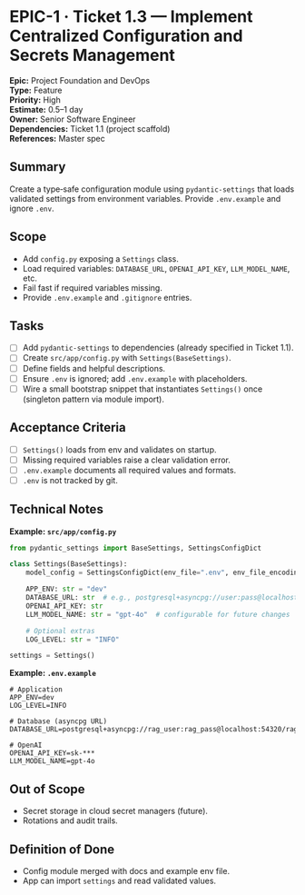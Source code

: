 
# EPIC-1 · Ticket 1.3 — Implement Centralized Configuration and Secrets Management

**Epic:** Project Foundation and DevOps  
**Type:** Feature  
**Priority:** High  
**Estimate:** 0.5–1 day  
**Owner:** Senior Software Engineer  
**Dependencies:** Ticket 1.1 (project scaffold)  
**References:** Master spec

## Summary
Create a type‑safe configuration module using `pydantic-settings` that loads validated settings from environment variables. Provide `.env.example` and ignore `.env`.

## Scope
- Add `config.py` exposing a `Settings` class.
- Load required variables: `DATABASE_URL`, `OPENAI_API_KEY`, `LLM_MODEL_NAME`, etc.
- Fail fast if required variables missing.
- Provide `.env.example` and `.gitignore` entries.

## Tasks
- [ ] Add `pydantic-settings` to dependencies (already specified in Ticket 1.1).
- [ ] Create `src/app/config.py` with `Settings(BaseSettings)`.
- [ ] Define fields and helpful descriptions.
- [ ] Ensure `.env` is ignored; add `.env.example` with placeholders.
- [ ] Wire a small bootstrap snippet that instantiates `Settings()` once (singleton pattern via module import).

## Acceptance Criteria
- [ ] `Settings()` loads from env and validates on startup.
- [ ] Missing required variables raise a clear validation error.
- [ ] `.env.example` documents all required values and formats.
- [ ] `.env` is not tracked by git.

## Technical Notes
**Example: `src/app/config.py`**
```python
from pydantic_settings import BaseSettings, SettingsConfigDict

class Settings(BaseSettings):
    model_config = SettingsConfigDict(env_file=".env", env_file_encoding="utf-8")

    APP_ENV: str = "dev"
    DATABASE_URL: str  # e.g., postgresql+asyncpg://user:pass@localhost:54320/rag_db
    OPENAI_API_KEY: str
    LLM_MODEL_NAME: str = "gpt-4o"  # configurable for future changes

    # Optional extras
    LOG_LEVEL: str = "INFO"

settings = Settings()
```

**Example: `.env.example`**
```dotenv
# Application
APP_ENV=dev
LOG_LEVEL=INFO

# Database (asyncpg URL)
DATABASE_URL=postgresql+asyncpg://rag_user:rag_pass@localhost:54320/rag_db

# OpenAI
OPENAI_API_KEY=sk-***
LLM_MODEL_NAME=gpt-4o
```

## Out of Scope
- Secret storage in cloud secret managers (future).
- Rotations and audit trails.

## Definition of Done
- Config module merged with docs and example env file.
- App can import `settings` and read validated values.

